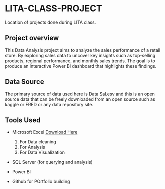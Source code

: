 # LITA-CLASS-PROJECT
Location of projects done during LITA class.

## Project overview

This Data Analysis project aims to analyze the sales performance of a retail store. 
By exploring sales data to uncover key insights such as top-selling products, regional 
performance, and monthly sales trends. The goal is to produce an interactive Power BI 
dashboard that highlights these findings.

## Data Source
The primary source of data used here is Data Sal.esv and this is an open source data that can be freely downloaded from an open source such as kaggle or FRED or any data repository site.

## Tools Used
- Microsoft Excel [Download Here](https://www.google.com/search?q=download+microsoft+excel+2021+free&oq=download+microsoft+excel&gs_lcrp=EgZjaHJvbWUqBwgDEAAYgAQyDAgAEEUYORixAxiABDIHCAEQABiABDIHCAIQABiABDIHCAMQABiABDIHCAQQABiABDIHCAUQABiABDIHCAYQABiABDIHCAcQABiABDIHCAgQABiABDIHCAkQABiABNIBCTE4OTczajBqN6gCCLACAQ&sourceid=chrome&ie=UTF-8)
  1. For Data cleaning
  2. For Analysis
  3. For Data Visualization
     
- SQL Server (for querying and analysis)     
- Power BI
- Github for POrtfolio building

